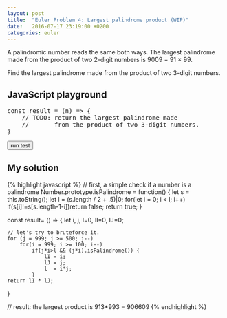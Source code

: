 ```yaml
---
layout: post
title:  "Euler Problem 4: Largest palindrome product (WIP)"
date:   2016-07-17 23:19:00 +0200
categories: euler
---
```

A palindromic number reads the same both ways. The largest palindrome made from the product of two 2-digit numbers is 9009 = 91 × 99.

Find the largest palindrome made from the product of two 3-digit numbers.

## JavaScript playground

<pre class="edit" id="editor0">
const result = (n) => {
    // TODO: return the largest palindrome made 
    //       from the product of two 3-digit numbers.
}
</pre>
<button class="test" id="buttonTest0"> run test </button>

<script type="text/html" class="test" id="test0">
(result() == 906609)
</script>

## My solution

<div class="spoiler">
{% highlight javascript %}
// first, a simple check if a number is a palindrome
Number.prototype.isPalindrome = function() {
    let s = this.toString();
    let l = (s.length / 2 + .5)|0;
    for(let i = 0; i < l; i++)
        if(s[i]!=s[s.length-1-i])return false;
   return true;
}

const result= () => {
    let i, j, l=0, lI=0, lJ=0;
    
    // let's try to bruteforce it.
    for (j = 999; j >= 500; j--)
        for(i = 999; i >= 100; i--)
            if(j*i>l && (j*i).isPalindrome()) {
                lI = i; 
                lJ = j;
                l  = i*j;
            }
    return lI * lJ;
}

// result: the largest product is 913*993 = 906609
{% endhighlight %}
</div>